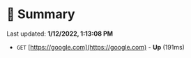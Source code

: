 # 📖 Summary
Last updated: **1/12/2022, 1:13:08 PM**

- `GET` [https://google.com](https://google.com) - **Up** (191ms)
